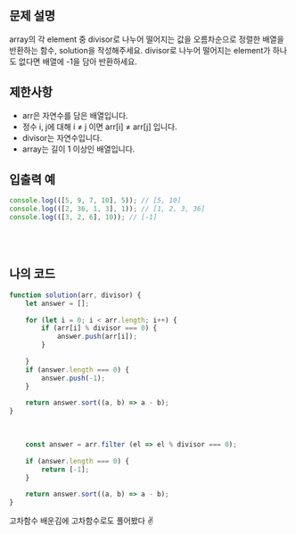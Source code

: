 ## 문제 설명

array의 각 element 중 divisor로 나누어 떨어지는 값을 오름차순으로 정렬한 배열을 반환하는 함수, solution을 작성해주세요.
divisor로 나누어 떨어지는 element가 하나도 없다면 배열에 -1을 담아 반환하세요.

## 제한사항

* arr은 자연수를 담은 배열입니다.
* 정수 i, j에 대해 i ≠ j 이면 arr[i] ≠ arr[j] 입니다.
* divisor는 자연수입니다.
* array는 길이 1 이상인 배열입니다.


## 입출력 예

```js
console.log(([5, 9, 7, 10], 5)); // [5, 10]
console.log(([2, 36, 1, 3], 1)); // [1, 2, 3, 36]
console.log(([3, 2, 6], 10)); // [-1]
```

<br/>
<br/>

## 나의 코드

```js
function solution(arr, divisor) {
    let answer = [];
    
    for (let i = 0; i < arr.length; i++) {
        if (arr[i] % divisor === 0) {
            answer.push(arr[i]);
        }
        
    }
    if (answer.length === 0) {
        answer.push(-1);
    }
    
    return answer.sort((a, b) => a - b);
}

```

<br/>

```js
    const answer = arr.filter (el => el % divisor === 0);
    
    if (answer.length === 0) {
        return [-1];
    }
    
    return answer.sort((a, b) => a - b);
}
```

고차함수 배운김에 고차함수로도 풀어봤다 :v:
